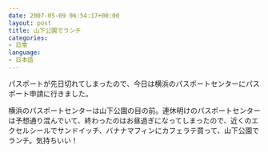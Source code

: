 ```yaml
---
date: 2007-05-09 06:54:17+00:00
layout: post
title: 山下公園でランチ
categories:
- 日常
language:
- 日本語
---
```


パスポートが先日切れてしまったので、今日は横浜のパスポートセンターにパスポート申請に行きました。

横浜のパスポートセンターは山下公園の目の前。連休明けのパスポートセンターは予想通り混んでいて、終わったのはお昼過ぎになってしまったので、近くのエクセルシールでサンドイッチ、バナナマフィンにカフェラテ買って、山下公園でランチ。気持ちいい！
